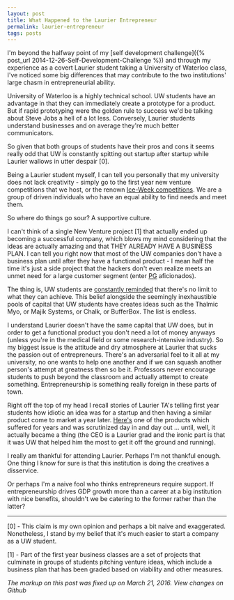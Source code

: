 ```yaml
---
layout: post
title: What Happened to the Laurier Entrepreneur
permalink: laurier-entrepreneur
tags: posts
---
```

I'm beyond the halfway point of my [self development challenge]({% post_url 2014-12-26-Self-Development-Challenge %}) and through my experience as a covert Laurier student taking a University of Waterloo class, I've noticed some big differences that may contribute to the two institutions' large chasm in entrepreneurial ability.

University of Waterloo is a highly technical school. UW students have an advantage in that they can immediately create a prototype for a product. But if rapid prototyping were the golden rule to success we'd be talking about Steve Jobs a hell of a lot less. Conversely, Laurier students understand businesses and on average they're much better communicators.

So given that both groups of students have their pros and cons it seems really odd that UW is constantly spitting out startup after startup while Laurier wallows in utter despair [0].

Being a Laurier student myself, I can tell you personally that my university does not lack creativity - simply go to the first year new venture competitions that we host, or the renown [Ice-Week competitions](http://legacy.wlu.ca/page.php?grp_id=31&amp;p=471). We are a group of driven individuals who have an equal ability to find needs and meet them.

So where do things go sour? A supportive culture.

I can't think of a single New Venture project [1] that actually ended up becoming a successful company, which blows my mind considering that the ideas are actually amazing and that THEY ALREADY HAVE A BUSINESS PLAN. I can tell you right now that most of the UW companies don't have a business plan until after they have a functional product - I mean half the time it's just a side project that the hackers don't even realize meets an unmet need for a large customer segment (enter [PG](http://www.paulgraham.com/articles.html) aficionados).

The thing is, UW students are [constantly reminded](https://uwaterloo.ca/arts/events/change-your-mind-and-change-world-larry-smith-talk) that there's no limit to what they can achieve. This belief alongside the seemingly inexhaustible pools of capital that UW students have creates ideas such as the Thalmic Myo, or Majik Systems, or Chalk, or BufferBox. The list is endless.

I understand Laurier doesn't have the same capital that UW does, but in order to get a functional product you don't need a lot of money anyways (unless you're in the medical field or some research-intensive industry). So my biggest issue is the attitude and dry atmosphere at Laurier that sucks the passion out of entrepreneurs. There's an adversarial feel to it all at my university, no one wants to help one another and if we can squash another person's attempt at greatness then so be it. Professors never encourage students to push beyond the classroom and actually attempt to create something. Entrepreneurship is something really foreign in these parts of town.

Right off the top of my head I recall stories of Laurier TA's telling first year students how idiotic an idea was for a startup and then having a similar product come to market a year later. [Here's](http://wriber.com/) one of the products which suffered for years and was scrutinized day in and day out ... until, well, it actually became a thing (the CEO is a Laurier grad and the ironic part is that it was UW that helped him the most to get it off the ground and running).

I really am thankful for attending Laurier. Perhaps I'm not thankful enough. One thing I know for sure is that this institution is doing the creatives a disservice.

Or perhaps I'm a naive fool who thinks entrepreneurs require support. If entrepreneurship drives GDP growth more than a career at a big institution with nice benefits, shouldn't we be catering to the former rather than the latter?

---

[0] - This claim is my own opinion and perhaps a bit naive and exaggerated. Nonetheless, I stand by my belief that it's much easier to start a company as a UW student.

[1] - Part of the first year business classes are a set of projects that culminate in groups of students pitching venture ideas, which include a business plan that has been graded based on viability and other measures.

*The markup on this post was fixed up on March 21, 2016. View changes on Github*
